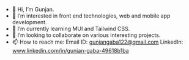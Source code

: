 
- 👋 Hi, I’m Gunjan.
- 👀 I’m interested in front end technologies, web and mobile app development.
- 🌱 I’m currently learning MUI and Tailwind CSS.
- 💞️ I’m looking to collaborate on various interesting projects.
- 📫 How to reach me:
  Email ID: <a mailto="gunjangaba122@gmail.com">gunjangaba122@gmail.com</a>
  LinkedIn: www.linkedin.com/in/gunjan-gaba-49618b1ba

<!--
**Gunjan134/Gunjan134** is a ✨ _special_ ✨ repository because its `README.md` (this file) appears on your GitHub profile.

Here are some ideas to get you started:

- 🔭 I’m currently working on ...
- 🌱 I’m currently learning ...
- 👯 I’m looking to collaborate on ...
- 🤔 I’m looking for help with ...
- 💬 Ask me about ...
- 📫 How to reach me: ...
- 😄 Pronouns: ...
- ⚡ Fun fact: ...
-->
